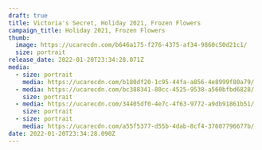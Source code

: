 ```yaml
---
draft: true
title: Victoria's Secret, Holiday 2021, Frozen Flowers
campaign_title: Holiday 2021, Frozen Flowers
thumb:
  image: https://ucarecdn.com/b646a175-f276-4375-af34-9860c50d21c1/
  size: portrait
release_date: 2022-01-20T23:34:28.071Z
media:
  - size: portrait
    media: https://ucarecdn.com/b180df20-1c95-44fa-a856-4e8999f80a79/
  - media: https://ucarecdn.com/bc388341-80cc-4525-9538-a560bfbd6828/
    size: portrait
  - media: https://ucarecdn.com/34405df0-4e7c-4f63-9772-a9db91861b51/
    size: portrait
  - size: portrait
    media: https://ucarecdn.com/a55f5377-d55b-4dab-8cf4-37607796677b/
date: 2022-01-20T23:34:28.090Z
---
```

